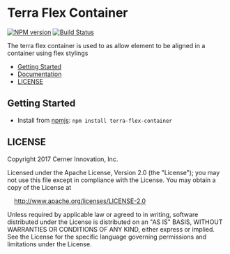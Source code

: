 # Terra Flex Container


[![NPM version](http://img.shields.io/npm/v/terra-flex-container.svg)](https://www.npmjs.org/package/terra-flex-container)
[![Build Status](https://travis-ci.org/cerner/terra-core.svg?branch=master)](https://travis-ci.org/cerner/terra-core)

The terra flex container is used to as allow element to be aligned in a container using flex stylings

- [Getting Started](#getting-started)
- [Documentation](https://github.com/cerner/terra-core/tree/master/packages/terra-flex-container/docs)
- [LICENSE](#license)

## Getting Started

- Install from [npmjs](https://www.npmjs.com): `npm install terra-flex-container`

## LICENSE

Copyright 2017 Cerner Innovation, Inc.

Licensed under the Apache License, Version 2.0 (the "License"); you may not use this file except in compliance with the License. You may obtain a copy of the License at

&nbsp;&nbsp;&nbsp;&nbsp;http://www.apache.org/licenses/LICENSE-2.0

Unless required by applicable law or agreed to in writing, software distributed under the License is distributed on an "AS IS" BASIS, WITHOUT WARRANTIES OR CONDITIONS OF ANY KIND, either express or implied. See the License for the specific language governing permissions and limitations under the License.
